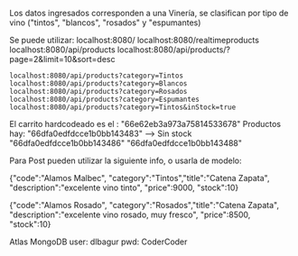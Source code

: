 Los datos ingresados corresponden a una Vinería, se clasifican por tipo de vino ("tintos", "blancos", "rosados" y "espumantes)

Se puede utilizar:
    localhost:8080/
    localhost:8080/realtimeproducts
    localhost:8080/api/products
    localhost:8080/api/products/?page=2&limit=10&sort=desc

    localhost:8080/api/products?category=Tintos
    localhost:8080/api/products?category=Blancos
    localhost:8080/api/products?category=Rosados
    localhost:8080/api/products?category=Espumantes
    localhost:8080/api/products?category=Tintos&inStock=true

El carrito hardcodeado es el : "66e62eb3a973a75814533678"
Productos hay:
"66dfa0edfdcce1b0bb143483" --> Sin stock
"66dfa0edfdcce1b0bb143486"
"66dfa0edfdcce1b0bb143488"

Para Post pueden utilizar la siguiente info, o usarla de modelo:

{"code":"Alamos Malbec", "category":"Tintos","title":"Catena Zapata", "description":"excelente vino tinto", "price":9000, "stock":10}

{"code":"Alamos Rosado", "category":"Rosados","title":"Catena Zapata", "description":"excelente vino rosado, muy fresco", "price":8500, "stock":10}


Atlas MongoDB
user: dlbagur
pwd: CoderCoder
